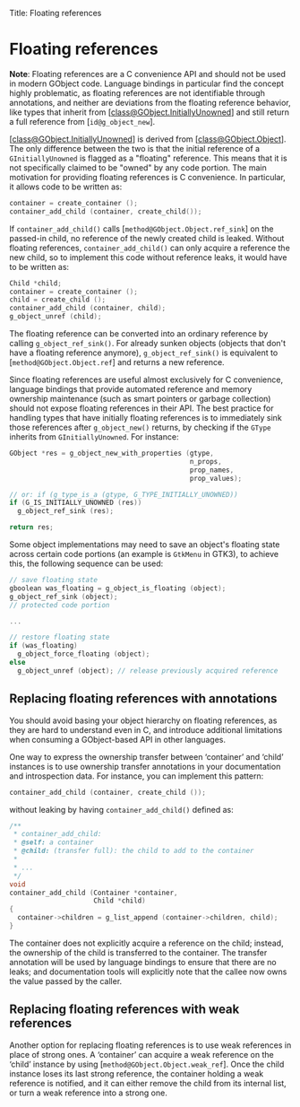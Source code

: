 Title: Floating references

# Floating references

**Note**: Floating references are a C convenience API and should not be used
in modern GObject code. Language bindings in particular find the concept
highly problematic, as floating references are not identifiable through
annotations, and neither are deviations from the floating reference
behavior, like types that inherit from [class@GObject.InitiallyUnowned] and
still return a full reference from [`id@g_object_new`].

[class@GObject.InitiallyUnowned] is derived from [class@GObject.Object]. The
only difference between the two is that the initial reference of a
`GInitiallyUnowned` is flagged as a "floating" reference. This means that it
is not specifically claimed to be "owned" by any code portion. The main
motivation for providing floating references is C convenience. In
particular, it allows code to be written as:

```c
container = create_container ();
container_add_child (container, create_child());
```

If `container_add_child()` calls [`method@GObject.Object.ref_sink`] on the
passed-in child, no reference of the newly created child is leaked. Without
floating references, `container_add_child()` can only acquire a reference
the new child, so to implement this code without reference leaks, it would
have to be written as:

```c
Child *child;
container = create_container ();
child = create_child ();
container_add_child (container, child);
g_object_unref (child);
```

The floating reference can be converted into an ordinary reference by
calling `g_object_ref_sink()`. For already sunken objects (objects that
don't have a floating reference anymore), `g_object_ref_sink()` is
equivalent to [`method@GObject.Object.ref`] and returns a new reference.

Since floating references are useful almost exclusively for C convenience,
language bindings that provide automated reference and memory ownership
maintenance (such as smart pointers or garbage collection) should not expose
floating references in their API. The best practice for handling types that
have initially floating references is to immediately sink those references
after `g_object_new()` returns, by checking if the `GType` inherits from
`GInitiallyUnowned`. For instance:

```c
GObject *res = g_object_new_with_properties (gtype,
                                             n_props,
                                             prop_names,
                                             prop_values);

// or: if (g_type_is_a (gtype, G_TYPE_INITIALLY_UNOWNED))
if (G_IS_INITIALLY_UNOWNED (res))
  g_object_ref_sink (res);

return res;
```

Some object implementations may need to save an object's floating state
across certain code portions (an example is `GtkMenu` in GTK3), to achieve
this, the following sequence can be used:

```c
// save floating state
gboolean was_floating = g_object_is_floating (object);
g_object_ref_sink (object);
// protected code portion

...

// restore floating state
if (was_floating)
  g_object_force_floating (object);
else
  g_object_unref (object); // release previously acquired reference
```

## Replacing floating references with annotations

You should avoid basing your object hierarchy on floating references, as
they are hard to understand even in C, and introduce additional limitations
when consuming a GObject-based API in other languages.

One way to express the ownership transfer between ‘container’ and ‘child’
instances is to use ownership transfer annotations in your documentation and
introspection data. For instance, you can implement this pattern:

```c
container_add_child (container, create_child ());
```

without leaking by having `container_add_child()` defined as:

```c
/**
 * container_add_child:
 * @self: a container
 * @child: (transfer full): the child to add to the container
 *
 * ...
 */
void
container_add_child (Container *container,
                     Child *child)
{
  container->children = g_list_append (container->children, child);
}
```

The container does not explicitly acquire a reference on the child; instead,
the ownership of the child is transferred to the container. The transfer
annotation will be used by language bindings to ensure that there are no
leaks; and documentation tools will explicitly note that the callee now owns
the value passed by the caller.

## Replacing floating references with weak references

Another option for replacing floating references is to use weak references
in place of strong ones. A ‘container’ can acquire a weak reference on the
‘child’ instance by using [`method@GObject.Object.weak_ref`]. Once the
child instance loses its last strong reference, the container holding a
weak reference is notified, and it can either remove the child from its
internal list, or turn a weak reference into a strong one.
